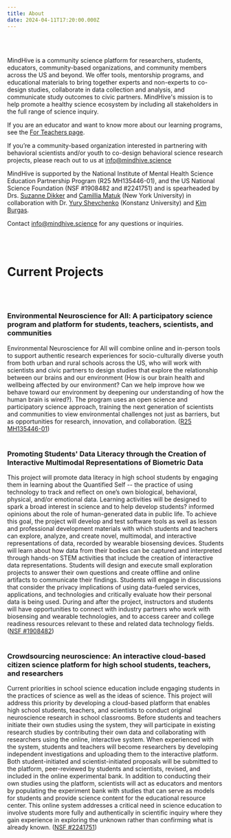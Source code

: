```yaml
---
title: About
date: 2024-04-11T17:20:00.000Z
---
```

<br>
<br>

MindHive is a community science platform for researchers, students, educators, community-based organizations, and community members across the US and beyond. We offer tools, mentorship programs, and educational materials to bring together experts and non-experts to co-design studies, collaborate in data collection and analysis, and communicate study outcomes to civic partners. MindHive's mission is to help promote a healthy science ecosystem by including all stakeholders in the full range of science inquiry.

If you are an educator and want to know more about our learning programs, see the <a href="/teachers">For Teachers page</a>.

If you’re a community-based organization interested in partnering with behavioral scientists and/or youth to co-design behavioral science research projects, please reach out to us at info@mindhive.science

MindHive is supported by the National Institute of Mental Health Science Education Partnership Program (R25 MH135446-01), and the US National Science Foundation (NSF #1908482 and #2241751) and is spearheaded by Drs.
<a target="_blank" href="https://www.suzannedikker.net/">Suzanne Dikker</a> and <a target="_blank" href="https://steinhardt.nyu.edu/people/camillia-matuk">Camillia Matuk</a> (New York University) in collaboration with Dr. <a target="_blank" href="https://iscience.uni-konstanz.de/team/yury-shevchenko/">Yury Shevchenko</a> (Konstanz University) and <a target="_blank" href="https://www.linkedin.com/in/kimburgas">Kim Burgas</a>.

Contact info@mindhive.science for any questions or inquiries.

<br>
<br>

# Current Projects
<br>
<br>

### **Environmental Neuroscience for All: A participatory science program and platform for students, teachers, scientists, and communities**

Environmental Neuroscience for All will combine online and in-person tools to support authentic research experiences for socio-culturally diverse youth from both urban and rural schools across the US, who will work with scientists and civic partners to design studies that explore the relationship between our brains and our environment (How is our brain health and wellbeing affected by our environment? Can we help improve how we behave toward our environment by deepening our understanding of how the human brain is wired?). The program uses an open science and participatory science approach, training the next generation of scientists and communities to view environmental challenges not just as barriers, but as opportunities for research, innovation, and collaboration. (<a target="_blank" href="https://reporter.nih.gov/search/SN29ZULFFUSU5OR1aFTQiw/project-details/10665300">R25 MH135446-01</a>)
<br>
<br>

### **Promoting Students' Data Literacy through the Creation of Interactive Multimodal Representations of Biometric Data**

This project will promote data literacy in high school students by engaging them in learning about the Quantified Self -- the practice of using technology to track and reflect on one’s own biological, behavioral, physical, and/or emotional data. Learning activities will be designed to spark a broad interest in science and to help develop students? informed opinions about the role of human-generated data in public life. To achieve this goal, the project will develop and test software tools as well as lesson and professional development materials with which students and teachers can explore, analyze, and create novel, multimodal, and interactive representations of data, recorded by wearable biosensing devices. Students will learn about how data from their bodies can be captured and interpreted through hands-on STEM activities that include the creation of interactive data representations. Students will design and execute small exploration projects to answer their own questions and create offline and online artifacts to communicate their findings. Students will engage in discussions that consider the privacy implications of using data-fueled services, applications, and technologies and critically evaluate how their personal data is being used. During and after the project, instructors and students will have opportunities to connect with industry partners who work with biosensing and wearable technologies, and to access career and college readiness resources relevant to these and related data technology fields. (<a target="_blank" href="https://www.nsf.gov/awardsearch/showAward?AWD_ID=2241751&HistoricalAwards=false">NSF #1908482</a>)
<br>
<br>

### **Crowdsourcing neuroscience: An interactive cloud-based citizen science platform for high school students, teachers, and researchers**

Current priorities in school science education include engaging students in the practices of science as well as the ideas of science. This project will address this priority by developing a cloud-based platform that enables high school students, teachers, and scientists to conduct original neuroscience research in school classrooms. Before students and teachers initiate their own studies using the system, they will participate in existing research studies by contributing their own data and collaborating with researchers using the online, interactive system. When experienced with the system, students and teachers will become researchers by developing independent investigations and uploading them to the interactive platform. Both student-initiated and scientist-initiated proposals will be submitted to the platform, peer-reviewed by students and scientists, revised, and included in the online experimental bank. In addition to conducting their own studies using the platform, scientists will act as educators and mentors by populating the experiment bank with studies that can serve as models for students and provide science content for the educational resource center. This online system addresses a critical need in science education to involve students more fully and authentically in scientific inquiry where they gain experience in exploring the unknown rather than confirming what is already known. (<a target="_blank" href="https://www.nsf.gov/awardsearch/showAward?AWD_ID=1908482&HistoricalAwards=false">NSF #2241751</a>)
<br>
<br>
